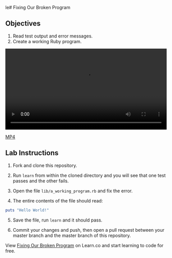 le# Fixing Our Broken Program

## Objectives

1. Read test output and error messages.
2. Create a working Ruby program.

<video controls width="100%">
  <source src="http://flatiron-videos.s3.amazonaws.com/ironboard/ruby/ruby-lecture-fixing-our-broken-program/ruby-lecture-fixing-our-broken-program.mp4" type="video/mp4" >
    Your browser does not support the video tag. We recommend using Chrome
</video>

[MP4](http://flatiron-videos.s3.amazonaws.com/ironboard/ruby/ruby-lecture-fixing-our-broken-program/ruby-lecture-fixing-our-broken-program.mp4)

## Lab Instructions

1) Fork and clone this repository. 

2) Run `learn` from within the cloned directory and you will see that one test passes and the other fails.

3) Open the file `lib/a_working_program.rb` and fix the error.

4) The entire contents of the file should read:

```ruby
puts "Hello World!"
```

5) Save the file, run `learn` and it should pass. 

6) Commit your changes and push, then open a pull request between your master branch and the master branch of this repository.

<p data-visibility='hidden'>View <a href='https://learn.co/lessons/ruby-lecture-fixing-our-broken-program' title='Fixing Our Broken Program'>Fixing Our Broken Program</a> on Learn.co and start learning to code for free.</p>

